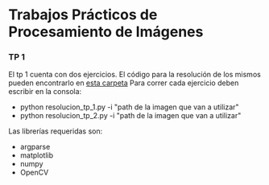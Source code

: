# Trabajos Prácticos de Procesamiento de Imágenes

### TP 1
El tp 1 cuenta con dos ejercicios. El código para la resolución de los mismos pueden encontrarlo en [esta carpeta](https://github.com/msoltadeo/proc_img/tree/main/tp_1)
Para correr cada ejercicio deben escribir en la consola:
- python resolucion_tp_1.py -i "path de la imagen que van a utilizar"
- python resolucion_tp_2.py -i "path de la imagen que van a utilizar"

Las librerías requeridas son:
- argparse
- matplotlib
- numpy
- OpenCV

